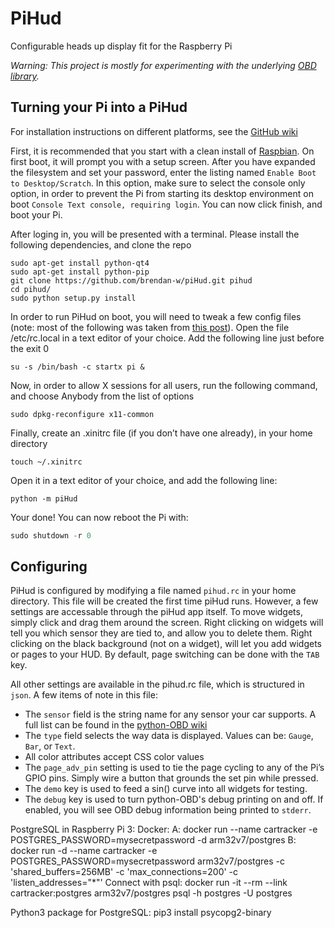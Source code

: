 PiHud
=====

Configurable heads up display fit for the Raspberry Pi

*Warning: This project is mostly for experimenting with the underlying [OBD library](https://github.com/brendan-w/python-OBD).*

Turning your Pi into a PiHud
----------------------------

For installation instructions on different platforms, see the [GitHub wiki](https://github.com/brendan-w/piHud/wiki)

First, it is recommended that you start with a clean install of [Raspbian](http://www.raspberrypi.org/downloads/). On first boot, it will prompt you with a setup screen. After you have expanded the filesystem and set your password, enter the listing named `Enable Boot to Desktop/Scratch`. In this option, make sure to select the console only option, in order to prevent the Pi from starting its desktop environment on boot `Console Text console, requiring login`. You can now click finish, and boot your Pi.

After loging in, you will be presented with a terminal. Please install the following dependencies, and clone the repo

```shell
sudo apt-get install python-qt4
sudo apt-get install python-pip
git clone https://github.com/brendan-w/piHud.git pihud
cd pihud/
sudo python setup.py install
```

In order to run PiHud on boot, you will need to tweak a few config files (note: most of the following was taken from [this post](http://www.raspberrypi.org/forums/viewtopic.php?p=344408)). Open the file /etc/rc.local in a text editor of your choice. Add the following line just before the exit 0

```shell
su -s /bin/bash -c startx pi &
```

Now, in order to allow X sessions for all users, run the following command, and choose Anybody from the list of options

```shell
sudo dpkg-reconfigure x11-common
```

Finally, create an .xinitrc file (if you don’t have one already), in your home directory

```shell
touch ~/.xinitrc
```

Open it in a text editor of your choice, and add the following line:

```shell
python -m piHud
```

Your done! You can now reboot the Pi with:

```python
sudo shutdown -r 0
```

Configuring
-----------

PiHud is configured by modifying a file named `pihud.rc` in your home directory. This file will be created the first time piHud runs. However, a few settings are accessable through the piHud app itself. To move widgets, simply click and drag them around the screen. Right clicking on widgets will tell you which sensor they are tied to, and allow you to delete them. Right clicking on the black background (not on a widget), will let you add widgets or pages to your HUD. By default, page switching can be done with the `TAB` key.

All other settings are available in the pihud.rc file, which is structured in `json`. A few items of note in this file:

-   The `sensor` field is the string name for any sensor your car supports. A full list can be found in the [python-OBD wiki](http://python-obd.readthedocs.io/en/latest/Command%20Tables/)
-   The `type` field selects the way data is displayed. Values can be: `Gauge`, `Bar`, or `Text`.
-   All color attributes accept CSS color values
-   The `page_adv_pin` setting is used to tie the page cycling to any of the Pi’s GPIO pins. Simply wire a button that grounds the set pin while pressed.
-   The `demo` key is used to feed a sin() curve into all widgets for testing.
-   The `debug` key is used to turn python-OBD's debug printing on and off. If enabled, you will see OBD debug information being printed to `stderr`.


PostgreSQL in Raspberry Pi 3:
Docker:
A: docker run --name cartracker -e POSTGRES_PASSWORD=mysecretpassword -d arm32v7/postgres
B: docker run -d --name cartracker -e POSTGRES_PASSWORD=mysecretpassword arm32v7/postgres -c 'shared_buffers=256MB' -c 'max_connections=200' -c 'listen_addresses="*"'
Connect with psql: docker run -it --rm --link cartracker:postgres arm32v7/postgres psql -h postgres -U postgres

Python3 package for PostgreSQL:
pip3 install psycopg2-binary
